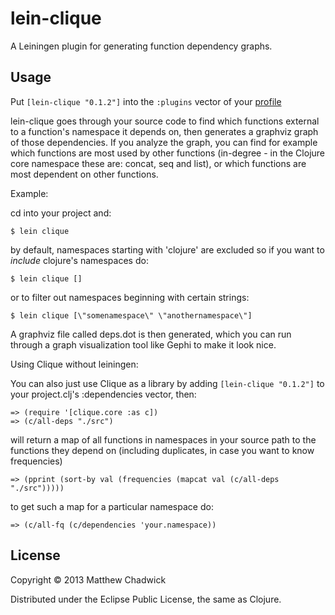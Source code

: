 # lein-clique

A Leiningen plugin for generating function dependency graphs.

## Usage

Put `[lein-clique "0.1.2"]` into the `:plugins` vector
of your [profile](https://github.com/technomancy/leiningen/blob/stable/doc/PROFILES.md)


lein-clique goes through your source code to find which functions external to a function's
namespace it depends on, then generates a graphviz graph of those dependencies.
If you analyze the graph, you can find for example which functions are most used
by other functions (in-degree - in the Clojure core namespace these are: concat, seq and list),
or which functions are most dependent on other functions.


Example:

cd into your project and:

    $ lein clique

by default, namespaces starting with 'clojure' are excluded
so if you want to *include* clojure's namespaces do:

	$ lein clique []

or to filter out namespaces beginning with certain strings:

    $ lein clique [\"somenamespace\" \"anothernamespace\"]

A graphviz file called deps.dot is then generated, which you can run
through a graph visualization tool like Gephi to make it look nice.

Using Clique without leiningen:

You can also just use Clique as a library by adding `[lein-clique "0.1.2"]` to your project.clj's :dependencies vector, then:

	=> (require '[clique.core :as c])
	=> (c/all-deps "./src")

will return a map of all functions in namespaces in your source path to the functions they depend on
(including duplicates, in case you want to know frequencies)

	=> (pprint (sort-by val (frequencies (mapcat val (c/all-deps "./src")))))

to get such a map for a particular namespace do:

	=> (c/all-fq (c/dependencies 'your.namespace))

## License

Copyright © 2013 Matthew Chadwick

Distributed under the Eclipse Public License, the same as Clojure.
